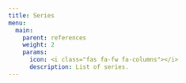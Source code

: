 ```yaml
---
title: Series
menu:
  main:
    parent: references
    weight: 2
    params:
      icon: <i class="fas fa-fw fa-columns"></i>
      description: List of series.
---
```

